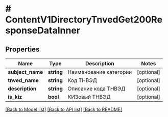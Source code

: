 # # ContentV1DirectoryTnvedGet200ResponseDataInner

## Properties

Name | Type | Description | Notes
------------ | ------------- | ------------- | -------------
**subject_name** | **string** | Наименование категории | [optional]
**tnved_name** | **string** | Код ТНВЭД | [optional]
**description** | **string** | Описание кода ТНВЭД | [optional]
**is_kiz** | **bool** | КИЗовый ТНВЭД | [optional]

[[Back to Model list]](../../README.md#models) [[Back to API list]](../../README.md#endpoints) [[Back to README]](../../README.md)
